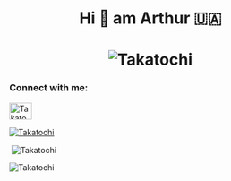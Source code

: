 <h1 align="center">Hi 👋 am Arthur 🇺🇦 </h1>

<h1 align="center"><img align="center" src="https://www.gifki.org/data/media/908/flag-ukrainy-animatsionnaya-kartinka-0018.gif" alt="Takatochi"/>
<h3 align="left">Connect with me:</h3>
<p align="left">
<a href="https://twitter.com/ArthurJnr_www" target="blank"><img align="center" src="https://raw.githubusercontent.com/rahuldkjain/github-profile-readme-generator/master/src/images/icons/Social/twitter.svg" alt="Takatochi" height="30" width="40" /></a>
</p>
</h1>
<p align="left"> <a href="https://twitter.com/ArthurJnr_www" target="blank"><img src="https://img.shields.io/twitter/follow/ArthurJnr_www?logo=twitter&style=for-the-badge" alt="Takatochi" /></a> </p>

<p>&nbsp;<img align="center" src="https://github-readme-stats.vercel.app/api?username=Takatochi&show_icons=true&locale=en" alt="Takatochi" /></p>

<p><img align="left" src="https://github-readme-stats.vercel.app/api/top-langs?username=Takatochi&show_icons=true&locale=en&layout=compact" alt="Takatochi"/></p>
